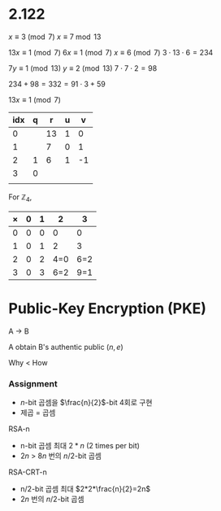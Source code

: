 
# 2.122

$x\equiv 3\pmod{7}$
$x\equiv 7\bmod{13}$

$13 x\equiv 1\pmod{7}$
$6 x\equiv 1\pmod{7}$
$x\equiv 6\pmod{7}$
$3\cdot 13\cdot 6 = 234$ 

$7y\equiv 1\pmod{13}$
$y\equiv 2\pmod{13}$
$7\cdot 7\cdot 2 = 98$

$234+98=332 = 91\cdot3 + 59$


$13x\equiv 1\pmod{7}$

| idx | q   | r   | u   | v   |
| --- | --- | --- | --- | --- |
| 0   |     | 13  | 1   | 0   |
| 1   |     | 7   | 0   | 1   |
| 2   | 1   | 6   | 1   | -1  |
| 3   | 0   |     |     |     |
|     |     |     |     |     |

For $\mathbb{Z}_4$,

| $\times$ | 0   | 1   | 2   | 3   |
| -------- | --- | --- | --- | --- |
| 0        | 0   | 0   | 0   | 0   |
| 1        | 0   | 1   | 2   | 3   |
| 2        | 0   | 2   | 4=0 | 6=2 |
| 3        | 0   | 3   | 6=2 | 9=1 |

# Public-Key Encryption (PKE)

A -> B

A obtain B's authentic public $(n,e)$

Why < How



### Assignment

- $n$-bit 곱셈을 $\frac{n}{2}$-bit 4회로 구현
- 제곱 = 곱셈

RSA-n
- n-bit 곱셈 최대 $2*n$ (2 times per bit)
- $2n$ > $8n$ 번의 $n/2$-bit 곱셈

RSA-CRT-n
- n/2-bit 곱셈 최대 $2*2*\frac{n}{2}=2n$
- $2n$ 번의 $n/2$-bit 곱셈




